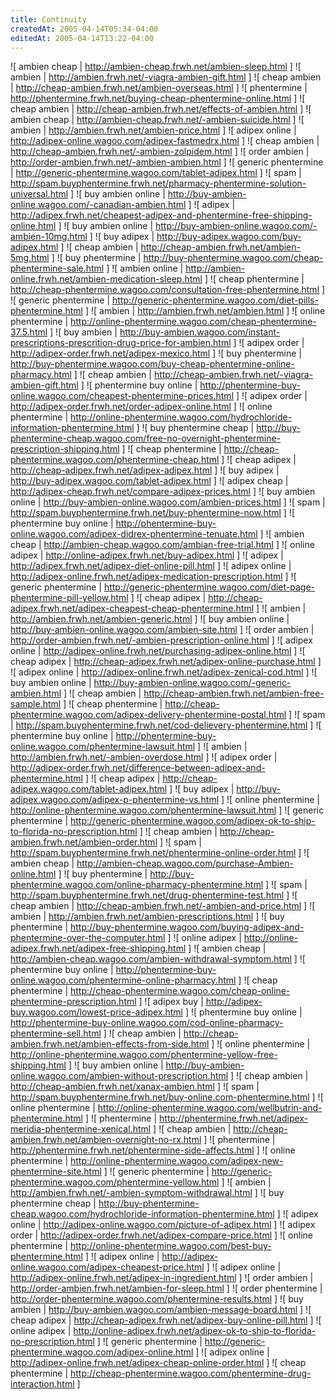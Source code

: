 ```yaml
---
title: Continuity
createdAt: 2005-04-14T05:34-04:00
editedAt: 2005-04-14T13:22-04:00
---
```


![ ambien cheap | http://ambien-cheap.frwh.net/ambien-sleep.html ]
![ ambien | http://ambien.frwh.net/-viagra-ambien-gift.html ]
![ cheap ambien | http://cheap-ambien.frwh.net/ambien-overseas.html ]
![ phentermine | http://phentermine.frwh.net/buying-cheap-phentermine-online.html ]
![ cheap ambien | http://cheap-ambien.frwh.net/effects-of-ambien.html ]
![ ambien cheap | http://ambien-cheap.frwh.net/-ambien-suicide.html ]
![ ambien | http://ambien.frwh.net/ambien-price.html ]
![ adipex online | http://adipex-online.wagoo.com/adipex-fastmedrx.html ]
![ cheap ambien | http://cheap-ambien.frwh.net/-ambien-zolpidem.html ]
![ order ambien | http://order-ambien.frwh.net/-ambien-ambien.html ]
![ generic phentermine | http://generic-phentermine.wagoo.com/tablet-adipex.html ]
![ spam | http://spam.buyphentermine.frwh.net/pharmacy-phentermine-solution-universal.html ]
![ buy ambien online | http://buy-ambien-online.wagoo.com/-canadian-ambien.html ]
![ adipex | http://adipex.frwh.net/cheapest-adipex-and-phentermine-free-shipping-online.html ]
![ buy ambien online | http://buy-ambien-online.wagoo.com/-ambien-10mg.html ]
![ buy adipex | http://buy-adipex.wagoo.com/buy-adipex.html ]
![ cheap ambien | http://cheap-ambien.frwh.net/ambien-5mg.html ]
![ buy phentermine | http://buy-phentermine.wagoo.com/cheap-phentermine-sale.html ]
![ ambien online | http://ambien-online.frwh.net/ambien-medication-sleep.html ]
![ cheap phentermine | http://cheap-phentermine.wagoo.com/consultation-free-phentermine.html ]
![ generic phentermine | http://generic-phentermine.wagoo.com/diet-pills-phentermine.html ]
![ ambien | http://ambien.frwh.net/ambien.html ]
![ online phentermine | http://online-phentermine.wagoo.com/cheap-phentermine-37.5.html ]
![ buy ambien | http://buy-ambien.wagoo.com/instant-prescriptions-prescrition-drug-price-for-ambien.html ]
![ adipex order | http://adipex-order.frwh.net/adipex-mexico.html ]
![ buy phentermine | http://buy-phentermine.wagoo.com/buy-cheap-phentermine-online-pharmacy.html ]
![ cheap ambien | http://cheap-ambien.frwh.net/-viagra-ambien-gift.html ]
![ phentermine buy online | http://phentermine-buy-online.wagoo.com/cheapest-phentermine-prices.html ]
![ adipex order | http://adipex-order.frwh.net/order-adipex-online.html ]
![ online phentermine | http://online-phentermine.wagoo.com/hydrochloride-information-phentermine.html ]
![ buy phentermine cheap | http://buy-phentermine-cheap.wagoo.com/free-no-overnight-phentermine-prescription-shipping.html ]
![ cheap phentermine | http://cheap-phentermine.wagoo.com/phentermine-cheap.html ]
![ cheap adipex | http://cheap-adipex.frwh.net/adipex-adipex.html ]
![ buy adipex | http://buy-adipex.wagoo.com/tablet-adipex.html ]
![ adipex cheap | http://adipex-cheap.frwh.net/compare-adipex-prices.html ]
![ buy ambien online | http://buy-ambien-online.wagoo.com/ambien-prices.html ]
![ spam | http://spam.buyphentermine.frwh.net/buy-phentermine-now.html ]
![ phentermine buy online | http://phentermine-buy-online.wagoo.com/adipex-didrex-phentermine-tenuate.html ]
![ ambien cheap | http://ambien-cheap.wagoo.com/ambian-free-trial.html ]
![ online adipex | http://online-adipex.frwh.net/buy-adipex.html ]
![ adipex | http://adipex.frwh.net/adipex-diet-online-pill.html ]
![ adipex online | http://adipex-online.frwh.net/adipex-medication-prescription.html ]
![ generic phentermine | http://generic-phentermine.wagoo.com/diet-page-phentermine-pill-yellow.html ]
![ cheap adipex | http://cheap-adipex.frwh.net/adipex-cheapest-cheap-phentermine.html ]
![ ambien | http://ambien.frwh.net/ambien-generic.html ]
![ buy ambien online | http://buy-ambien-online.wagoo.com/ambien-site.html ]
![ order ambien | http://order-ambien.frwh.net/-ambien-prescription-online.html ]
![ adipex online | http://adipex-online.frwh.net/purchasing-adipex-online.html ]
![ cheap adipex | http://cheap-adipex.frwh.net/adipex-online-purchase.html ]
![ adipex online | http://adipex-online.frwh.net/adipex-zenical-cod.html ]
![ buy ambien online | http://buy-ambien-online.wagoo.com/-generic-ambien.html ]
![ cheap ambien | http://cheap-ambien.frwh.net/ambien-free-sample.html ]
![ cheap phentermine | http://cheap-phentermine.wagoo.com/adipex-delivery-phentermine-postal.html ]
![ spam | http://spam.buyphentermine.frwh.net/cod-delievery-phentermine.html ]
![ phentermine buy online | http://phentermine-buy-online.wagoo.com/phentermine-lawsuit.html ]
![ ambien | http://ambien.frwh.net/-ambien-overdose.html ]
![ adipex order | http://adipex-order.frwh.net/difference-between-adipex-and-phentermine.html ]
![ cheap adipex | http://cheap-adipex.wagoo.com/tablet-adipex.html ]
![ buy adipex | http://buy-adipex.wagoo.com/adipex-p-phentermine-vs.html ]
![ online phentermine | http://online-phentermine.wagoo.com/phentermine-lawsuit.html ]
![ generic phentermine | http://generic-phentermine.wagoo.com/adipex-ok-to-ship-to-florida-no-prescription.html ]
![ cheap ambien | http://cheap-ambien.frwh.net/ambien-order.html ]
![ spam | http://spam.buyphentermine.frwh.net/phentermine-online-order.html ]
![ ambien cheap | http://ambien-cheap.wagoo.com/purchase-Ambien-online.html ]
![ buy phentermine | http://buy-phentermine.wagoo.com/online-pharmacy-phentermine.html ]
![ spam | http://spam.buyphentermine.frwh.net/drug-phentermine-test.html ]
![ cheap ambien | http://cheap-ambien.frwh.net/-ambien-and-price.html ]
![ ambien | http://ambien.frwh.net/ambien-prescriptions.html ]
![ buy phentermine | http://buy-phentermine.wagoo.com/buying-adipex-and-phentermine-over-the-computer.html ]
![ online adipex | http://online-adipex.frwh.net/adipex-free-shipping.html ]
![ ambien cheap | http://ambien-cheap.wagoo.com/ambien-withdrawal-symptom.html ]
![ phentermine buy online | http://phentermine-buy-online.wagoo.com/phentermine-online-pharmacy.html ]
![ cheap phentermine | http://cheap-phentermine.wagoo.com/cheap-online-phentermine-prescription.html ]
![ adipex buy | http://adipex-buy.wagoo.com/lowest-price-adipex.html ]
![ phentermine buy online | http://phentermine-buy-online.wagoo.com/cod-online-pharmacy-phentermine-sell.html ]
![ cheap ambien | http://cheap-ambien.frwh.net/ambien-effects-from-side.html ]
![ online phentermine | http://online-phentermine.wagoo.com/phentermine-yellow-free-shipping.html ]
![ buy ambien online | http://buy-ambien-online.wagoo.com/ambien-without-prescription.html ]
![ cheap ambien | http://cheap-ambien.frwh.net/xanax-ambien.html ]
![ spam | http://spam.buyphentermine.frwh.net/buy-online.com-phentermine.html ]
![ online phentermine | http://online-phentermine.wagoo.com/wellbutrin-and-phentermine.html ]
![ phentermine | http://phentermine.frwh.net/adipex-meridia-phentermine-xenical.html ]
![ cheap ambien | http://cheap-ambien.frwh.net/ambien-overnight-no-rx.html ]
![ phentermine | http://phentermine.frwh.net/phentermine-side-affects.html ]
![ online phentermine | http://online-phentermine.wagoo.com/adipex-new-phentermine-site.html ]
![ generic phentermine | http://generic-phentermine.wagoo.com/phentermine-yellow.html ]
![ ambien | http://ambien.frwh.net/-ambien-symptom-withdrawal.html ]
![ buy phentermine cheap | http://buy-phentermine-cheap.wagoo.com/hydrochloride-information-phentermine.html ]
![ adipex online | http://adipex-online.wagoo.com/picture-of-adipex.html ]
![ adipex order | http://adipex-order.frwh.net/adipex-compare-price.html ]
![ online phentermine | http://online-phentermine.wagoo.com/best-buy-phentermine.html ]
![ adipex online | http://adipex-online.wagoo.com/adipex-cheapest-price.html ]
![ adipex online | http://adipex-online.frwh.net/adipex-in-ingredient.html ]
![ order ambien | http://order-ambien.frwh.net/ambien-for-sleep.html ]
![ order phentermine | http://order-phentermine.wagoo.com/phentermine-results.html ]
![ buy ambien | http://buy-ambien.wagoo.com/ambien-message-board.html ]
![ cheap adipex | http://cheap-adipex.frwh.net/adipex-buy-online-pill.html ]
![ online adipex | http://online-adipex.frwh.net/adipex-ok-to-ship-to-florida-no-prescription.html ]
![ generic phentermine | http://generic-phentermine.wagoo.com/adipex-online.html ]
![ adipex online | http://adipex-online.frwh.net/adipex-cheap-online-order.html ]
![ cheap phentermine | http://cheap-phentermine.wagoo.com/phentermine-drug-interaction.html ]

